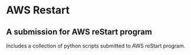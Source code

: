 # AWS Restart
## A submission for AWS reStart program
Includes a collection of python scripts submitted to AWS reStart program.

